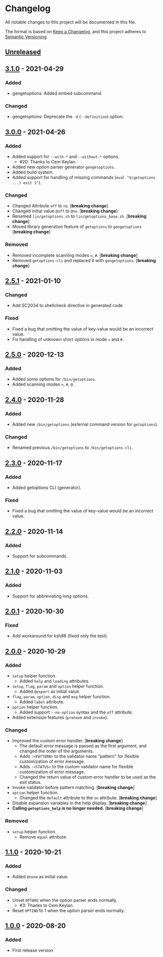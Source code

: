 # Changelog

All notable changes to this project will be documented in this file.

The format is based on [Keep a Changelog](https://keepachangelog.com/en/1.0.0/),
and this project adheres to [Semantic Versioning](https://semver.org/spec/v2.0.0.html).

## [Unreleased]

## [3.1.0] - 2021-04-29

### Added

- gengetoptions: Added embed subcommand.

### Changed

- gengetoptions: Deprecate the `-d` (`--definition`) option.

## [3.0.0] - 2021-04-26

### Added

- Added support for `--with-*` and `--without-*` options.
  - #20: Thanks to Cem Keylan.
- Added new option parser generator `gengetoptions`.
- Added build system.
- Added support for handling of missing commands (`eval "$(getoptions ...) exit 1"`).

### Changed

- Changed Attribute `off` to `no`. [**breaking change**]
- Changed initial value `@off` to `@no`. [**breaking change**]
- Renamed `lin/getoptions.sh` to `lin/getoptions_base.sh`. [**breaking change**]
- Moved library generation feature of `getoptions` to `gengetoptions` [**breaking change**]

### Removed

- Removed incomplete scanning modes `=`, `#`. [**breaking change**]
- Removed `getoptions-cli` and replaced it with `gengetoptions`. [**breaking change**]

## [2.5.1] - 2021-01-10

### Changed

- Add SC2034 to shellcheck directive in generated code

### Fixed

- Fixed a bug that omitting the value of key-value would be an incorrect value.
- Fix handling of unknown short options in mode `=` and `#`.

## [2.5.0] - 2020-12-13

### Added

- Added some options for `/bin/getoptions`.
- Added scanning modes `=`, `#`, `@`.

## [2.4.0] - 2020-11-28

### Added

- Added new `/bin/getoptions` (external command version for `getoptions`).

### Changed

- Renamed previous `/bin/getoptions` to `/bin/getoptions-cli`.

## [2.3.0] - 2020-11-17

### Added

- Added getoptions CLI (generator).

### Fixed

- Fixed a bug that omitting the value of key-value would be an incorrect value.

## [2.2.0] - 2020-11-14

### Added

- Support for subcommands.

## [2.1.0] - 2020-11-03

### Added

- Support for abbreviating long options.

## [2.0.1] - 2020-10-30

### Fixed

- Add workaround for ksh88 (fixed only the test).

## [2.0.0] - 2020-10-29

### Added

- `setup` helper function.
  - Added `help` and `leading` attributes.
- `setup`, `flag`, `param` and `option` helper function.
  - Added `@export` as initial value.
- `flag`, `param`, `option`, `disp` and `msg` helper function.
  - Added `label` attribute.
- `option` helper function.
  - Added support `--no-option` syntax and the `off` attribute.
- Added extension features (`prehook` and `invoke`).

### Changed

- Improved the custom error handler. [**breaking change**]
  - The default error message is passed as the first argument, and changed the order of the arguments.
  - Adds `:<PATTERN>` to the validator name "pattern" for flexible customization of error message.
  - Adds `:<STATUS>` to the custom validator name for flexible customization of error message.
  - Changed the return value of custom error handler to be used as the exit status.
- Invoke validator before pattern matching. [**breaking change**]
- `option` helper function.
  - Changed the `default` attribute to the `on` attribute. [**breaking change**]
- Disable expansion variables in the help display. [**breaking change**]
- **Calling `getoptions_help` is no longer needed.** [**breaking change**]

### Removed

- `setup` helper function.
  - Remove `equal` attribute.

## [1.1.0] - 2020-10-21

### Added

- Added `@none` as initial value.

### Changed

- Unset `OPTARG` when the option parser ends normally.
  - #3: Thanks to Cem Keylan.
- Reset `OPTIND` to 1 when the option parser ends normally.

## [1.0.0] - 2020-08-20

### Added

- First release version

[Unreleased]: https://github.com/ko1nksm/getoptions/compare/v3.1.0...HEAD
[3.1.0]: https://github.com/ko1nksm/getoptions/compare/v3.0.0...v3.1.0
[3.0.0]: https://github.com/ko1nksm/getoptions/compare/v2.5.1...v3.0.0
[2.5.1]: https://github.com/ko1nksm/getoptions/compare/v2.5.0...v2.5.1
[2.5.0]: https://github.com/ko1nksm/getoptions/compare/v2.4.0...v2.5.0
[2.4.0]: https://github.com/ko1nksm/getoptions/compare/v2.3.0...v2.4.0
[2.3.0]: https://github.com/ko1nksm/getoptions/compare/v2.2.0...v2.3.0
[2.2.0]: https://github.com/ko1nksm/getoptions/compare/v2.1.0...v2.2.0
[2.1.0]: https://github.com/ko1nksm/getoptions/compare/v2.0.1...v2.1.0
[2.0.1]: https://github.com/ko1nksm/getoptions/compare/v2.0.0...v2.0.1
[2.0.0]: https://github.com/ko1nksm/getoptions/compare/v1.1.0...v2.0.0
[1.1.0]: https://github.com/ko1nksm/getoptions/compare/v1.0.0...v1.1.0
[1.0.0]: https://github.com/ko1nksm/getoptions/commits/v1.0.0
